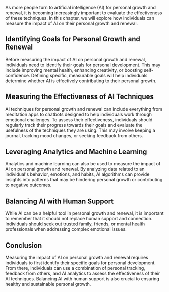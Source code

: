 
As more people turn to artificial intelligence (AI) for personal growth and renewal, it is becoming increasingly important to evaluate the effectiveness of these techniques. In this chapter, we will explore how individuals can measure the impact of AI on their personal growth and renewal.

Identifying Goals for Personal Growth and Renewal
-------------------------------------------------

Before measuring the impact of AI on personal growth and renewal, individuals need to identify their goals for personal development. This may include improving mental health, enhancing creativity, or boosting self-confidence. Defining specific, measurable goals will help individuals determine whether AI is effectively contributing to their personal growth.

Measuring the Effectiveness of AI Techniques
--------------------------------------------

AI techniques for personal growth and renewal can include everything from meditation apps to chatbots designed to help individuals work through emotional challenges. To assess their effectiveness, individuals should regularly track their progress towards their goals and evaluate the usefulness of the techniques they are using. This may involve keeping a journal, tracking mood changes, or seeking feedback from others.

Leveraging Analytics and Machine Learning
-----------------------------------------

Analytics and machine learning can also be used to measure the impact of AI on personal growth and renewal. By analyzing data related to an individual's behavior, emotions, and habits, AI algorithms can provide insights into patterns that may be hindering personal growth or contributing to negative outcomes.

Balancing AI with Human Support
-------------------------------

While AI can be a helpful tool in personal growth and renewal, it is important to remember that it should not replace human support and connection. Individuals should seek out trusted family, friends, or mental health professionals when addressing complex emotional issues.

Conclusion
----------

Measuring the impact of AI on personal growth and renewal requires individuals to first identify their specific goals for personal development. From there, individuals can use a combination of personal tracking, feedback from others, and AI analytics to assess the effectiveness of their AI techniques. Balancing AI with human support is also crucial to ensuring healthy and sustainable personal growth.
